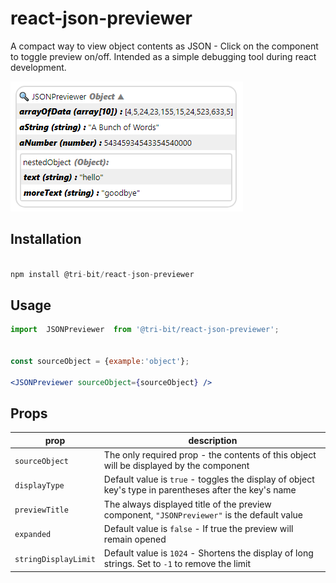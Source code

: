 # react-json-previewer
A compact way to view object contents as JSON - Click on the component to toggle preview on/off.
Intended as a simple debugging tool during react development.


![alt text](https://github.com/tri-bit/react-json-previewer/blob/master/docs/intro_image.png?raw=true "Example")

## Installation
```javascript

npm install @tri-bit/react-json-previewer

```

## Usage
```jsx
import  JSONPreviewer  from '@tri-bit/react-json-previewer';


const sourceObject = {example:'object'};

<JSONPreviewer sourceObject={sourceObject} />

```

## Props

| prop                              |  description                                                                                                         |
|-----------------------------------|----------------------------------------------------------------------------------------------------------------------|
| `sourceObject`                    | The only required prop - the contents of this object will be displayed by the component                              |
| `displayType`                     | Default value is `true` - toggles the display of object key's type in parentheses after the key's name               |
| `previewTitle`                    | The always displayed title of the preview component, `"JSONPreviewer"` is the default value                          |
| `expanded`                        | Default value is `false` - If true the preview will remain opened                                                    |
| `stringDisplayLimit`              | Default value is `1024` - Shortens the display of long strings. Set to `-1` to remove the limit                      |


